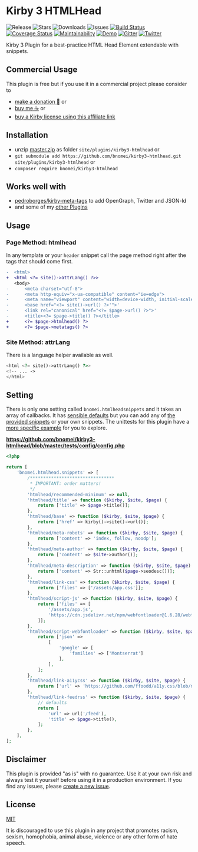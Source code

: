 # Kirby 3 HTMLHead

![Release](https://flat.badgen.net/packagist/v/bnomei/kirby3-htmlhead?color=ae81ff)
![Stars](https://flat.badgen.net/packagist/ghs/bnomei/kirby3-htmlhead?color=272822)
![Downloads](https://flat.badgen.net/packagist/dt/bnomei/kirby3-htmlhead?color=272822)
![Issues](https://flat.badgen.net/packagist/ghi/bnomei/kirby3-htmlhead?color=e6db74)
[![Build Status](https://flat.badgen.net/travis/bnomei/kirby3-htmlhead)](https://travis-ci.com/bnomei/kirby3-htmlhead)
[![Coverage Status](https://flat.badgen.net/coveralls/c/github/bnomei/kirby3-htmlhead)](https://coveralls.io/github/bnomei/kirby3-htmlhead) 
[![Maintainability](https://flat.badgen.net/codeclimate/maintainability/bnomei/kirby3-htmlhead)](https://codeclimate.com/github/bnomei/kirby3-htmlhead) 
[![Demo](https://flat.badgen.net/badge/website/examples?color=f92672)](https://kirby3-plugins.bnomei.com/htmlhead) 
[![Gitter](https://flat.badgen.net/badge/gitter/chat?color=982ab3)](https://gitter.im/bnomei-kirby-3-plugins/community) 
[![Twitter](https://flat.badgen.net/badge/twitter/bnomei?color=66d9ef)](https://twitter.com/bnomei)


Kirby 3 Plugin for a best-practice HTML Head Element extendable with snippets.

## Commercial Usage

This plugin is free but if you use it in a commercial project please consider to 
- [make a donation 🍻](https://www.paypal.me/bnomei/5) or
- [buy me ☕](https://buymeacoff.ee/bnomei) or
- [buy a Kirby license using this affiliate link](https://a.paddle.com/v2/click/1129/35731?link=1170)

## Installation

- unzip [master.zip](https://github.com/bnomei/kirby3-htmlhead/archive/master.zip) as folder `site/plugins/kirby3-htmlhead` or
- `git submodule add https://github.com/bnomei/kirby3-htmlhead.git site/plugins/kirby3-htmlhead` or
- `composer require bnomei/kirby3-htmlhead`

## Works well with

- [pedroborges/kirby-meta-tags](https://github.com/pedroborges/kirby-meta-tags) to add OpenGraph, Twitter and JSON-ld
- and some of my [other Plugins](https://github.com/bnomei/kirby3-htmlhead/blob/master/composer.json#L76)

## Usage

### Page Method: htmlhead

In any template or your `header` snippet call the page method right after the tags that should come first.

```diff
-  <html>
+  <html <?= site()->attrLang() ?>>
   <body>
-      <meta charset="utf-8">
-      <meta http-equiv="x-ua-compatible" content="ie=edge">
-      <meta name="viewport" content="width=device-width, initial-scale=1 shrink-to-fit=no">
-      <base href="<?= site()->url() ?>'">'
-      <link rel="canonical" href="<?= $page->url() ?>">'
-      <title><?= $page->title() ?></title>
+      <?= $page->htmlhead() ?>
+      <?= $page->metatags() ?>
```

### Site Method: attrLang

There is a language helper available as well.

```php
<html <?= site()->attrLang() ?>>
<!-- ... ->
</html>
```

## Setting

There is only one setting called `bnomei.htmlheadsnippets` and it takes an array of callbacks. It has [sensible defaults](https://github.com/bnomei/kirby3-htmlhead/blob/master/index.php) but you can add any of [the provided snippets](https://github.com/bnomei/kirby3-htmlhead/blob/master/snippets) or your own snippets. The unittests for this plugin have a [more specific example](https://github.com/bnomei/kirby3-htmlhead/blob/master/tests/config/config.php) for you to explore.

**https://github.com/bnomei/kirby3-htmlhead/blob/master/tests/config/config.php**
```php
<?php

return [
    'bnomei.htmlhead.snippets' => [
        /********************************
         * IMPORTANT: order matters!
         */
        'htmlhead/recommended-minimum' => null,
        'htmlhead/title' => function ($kirby, $site, $page) {
            return ['title' => $page->title()];
        },
        'htmlhead/base' => function ($kirby, $site, $page) {
            return ['href' => kirby()->site()->url()];
        },
        'htmlhead/meta-robots' => function ($kirby, $site, $page) {
            return ['content' => 'index, follow, noodp'];
        },
        'htmlhead/meta-author' => function ($kirby, $site, $page) {
            return ['content' => $site->author()];
        },
        'htmlhead/meta-description' => function ($kirby, $site, $page) {
            return ['content' => Str::unhtml($page->seodesc())];
        },
        'htmlhead/link-css' => function ($kirby, $site, $page) {
            return ['files' => ['/assets/app.css']];
        },
        'htmlhead/script-js' => function ($kirby, $site, $page) {
            return ['files' => [
                '/assets/app.js',
                'https://cdn.jsdelivr.net/npm/webfontloader@1.6.28/webfontloader.min.js|sha256-4O4pS1SH31ZqrSO2A/2QJTVjTPqVe+jnYgOWUVr7EEc='
            ]];
        },
        'htmlhead/script-webfontloader' => function ($kirby, $site, $page) {
            return ['json' =>
                [
                    'google' => [
                        'families' => ['Montserrat']
                    ],
                ],
            ];
        },
        'htmlhead/link-a11ycss' => function ($kirby, $site, $page) {
            return ['url' => 'https://github.com/ffoodd/a11y.css/blob/master/css/a11y-en_errors-only.css'];
        },
        'htmlhead/link-feedrss' => function ($kirby, $site, $page) {
            // defaults
            return [
                'url' => url('/feed'),
                'title' => $page->title(),
            ];
        },
    ],
];
```

## Disclaimer

This plugin is provided "as is" with no guarantee. Use it at your own risk and always test it yourself before using it in a production environment. If you find any issues, please [create a new issue](https://github.com/bnomei/kirby3-htmlhead/issues/new).

## License

[MIT](https://opensource.org/licenses/MIT)

It is discouraged to use this plugin in any project that promotes racism, sexism, homophobia, animal abuse, violence or any other form of hate speech.
